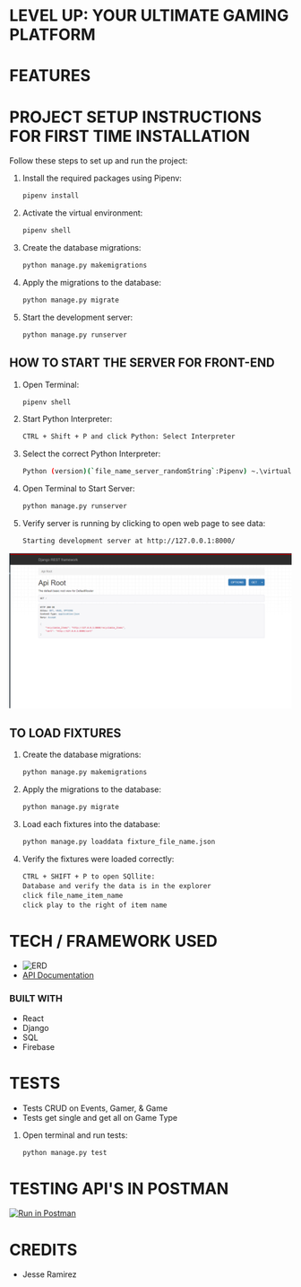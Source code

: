 # LEVEL UP: YOUR ULTIMATE GAMING PLATFORM


# FEATURES


# PROJECT SETUP INSTRUCTIONS FOR FIRST TIME INSTALLATION
Follow these steps to set up and run the project:

1. Install the required packages using Pipenv:
    ```sh
    pipenv install
    ```

2. Activate the virtual environment:
    ```sh
    pipenv shell
    ```

3. Create the database migrations:
    ```sh
    python manage.py makemigrations
    ```

4. Apply the migrations to the database:
    ```sh
    python manage.py migrate
    ```

5. Start the development server:
    ```sh
    python manage.py runserver
    ```


## HOW TO START THE SERVER FOR FRONT-END
1. Open Terminal:
    ```sh
    pipenv shell
    ```

2. Start Python Interpreter:
    ```sh
    CTRL + Shift + P and click Python: Select Interpreter
    ```    

3. Select the correct Python Interpreter:
    ```sh
    Python (version)(`file_name_server_randomString`:Pipenv) ~.\virtualenvs\sec...
    ```

4. Open Terminal to Start Server:
    ```sh
    python manage.py runserver
    ```       

5. Verify server is running by clicking to open web page to see data:
    ```sh
    Starting development server at http://127.0.0.1:8000/
    ```
  ![Screenshot](assets/api_root.png "ScreenshSot 2024-07-15 192448") 


## TO LOAD FIXTURES 
1. Create the database migrations:
    ```sh
    python manage.py makemigrations
    ```

2. Apply the migrations to the database:
    ```sh
    python manage.py migrate
    ```

3. Load each fixtures into the database:
    ```sh
    python manage.py loaddata fixture_file_name.json
    ```

4. Verify the fixtures were loaded correctly:
    ``` sh
    CTRL + SHIFT + P to open SQllite: 
    Database and verify the data is in the explorer 
    click file_name_item_name
    click play to the right of item name
    ```


# TECH / FRAMEWORK USED
- ![ERD](assets/erd.png "Screenshot 2024-07-17") 
- [API Documentation](https://documenter.getpostman.com/view/29856352/2sA3kSo3i8)

### BUILT WITH  
- React
- Django
- SQL
- Firebase

# TESTS
- Tests CRUD on Events, Gamer, & Game
- Tests get single and get all on Game Type 

1. Open terminal and run tests:
    ```sh
    python manage.py test
    ```

# TESTING API'S IN POSTMAN
[![Run in Postman](https://run.pstmn.io/button.svg)](https://app.getpostman.com/run-collection/29856352-fe239767-c915-4ee4-816a-98391d697b67?action=collection%2Ffork&source=rip_markdown&collection-url=entityId%3D29856352-fe239767-c915-4ee4-816a-98391d697b67%26entityType%3Dcollection%26workspaceId%3D05f2e31e-03ef-427f-b169-137d2a156107)

# CREDITS

- Jesse Ramirez 
